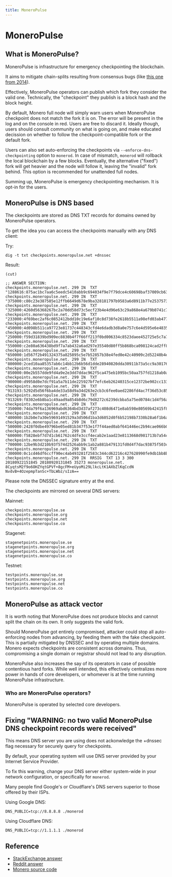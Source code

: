 ```yaml
---
title: MoneroPulse
---
```

# MoneroPulse

## What is MoneroPulse?

MoneroPulse is infrastructure for emergency checkpointing the blockchain.

It aims to mitigate chain-splits resulting from consensus bugs (like [this
one from
2014](https://monero.stackexchange.com/questions/421/what-happened-at-block-202612/424#424)).

Effectively, MoneroPulse operators can publish which fork they consider the
valid one. Technically, the "checkpoint" they publish is a block hash and
the block height.

By default, Monero full node will simply warn users when MoneroPulse
checkpoint does not match the fork it is on. The error will be present in
the log and on the console in red. Users are free to discard it. Ideally
though, users should consult community on what is going on, and make
educated decission on whether to follow the checkpoint-compatible fork or
the default fork.

Users can also set auto-enforcing the checkpoints via
`--enforce-dns-checkpointing` option to `monerod`. In case of mismatch,
`monerod` will rollback the local blockchain by a few blocks. Eventually,
the alternative ("fixed") fork will get heavier and the node will follow it,
leaving the "invalid" fork behind. This option is recommended for unattended
full nodes.

Summing up, MoneroPulse is emergency checkpointing mechanism. It is opt-in
for the users.

## MoneroPulse is DNS based

The ckeckpoints are stored as DNS TXT records for domains owned by
MoneroPulse operators.

To get the idea you can access the checkpoints manually with any DNS client:

Try:

    dig -t txt checkpoints.moneropulse.net +dnssec

Result:

    (cut)

    ;; ANSWER SECTION:
    checkpoints.moneropulse.net. 299 IN  TXT  "1288616:875ac1bc7aa6c5eedc5410abb9c694034f9e7f79dce4c60698baf37009cb6365"
    checkpoints.moneropulse.net. 299 IN  TXT  "375000:c80c23e387585e12ffb6649d678e9ba328181797b9583a6d8911b77e25375737"
    checkpoints.moneropulse.net. 299 IN  TXT  "325000:4260d56368267bc2a70dd58d73c5ecf23b4e4d96e63c29a868e4a679b0741c7f"
    checkpoints.moneropulse.net. 299 IN  TXT  "233000:4f69bec2af6c0852412bdd10c19e6af10c8d738fe2618b5511a98efd03ab477e"
    checkpoints.moneropulse.net. 299 IN  TXT  "450000:4d098b511ca97723e81737c448343cfd4e6dadb3d8a0e757c6e4d595e6e48357"
    checkpoints.moneropulse.net. 299 IN  TXT  "250000:f59d31839bd909ec8830b4f7f66ff213f0bd006334c8523daee452725e5c7a79"
    checkpoints.moneropulse.net. 299 IN  TXT  "550000:c2e80a636438bd9f7a7ab432a6ad297e35540d80ff5b868bca098124cad2ff8c"
    checkpoints.moneropulse.net. 299 IN  TXT  "650000:1d567f2b491324375a825895c5e7b52857b38e4fed0e42c40909c2d52240b4e0"
    checkpoints.moneropulse.net. 299 IN  TXT  "800000:2ced10aa85357ab6c14bb12b6b56d1dde28940820dda30911b73a5cc9a301760"
    checkpoints.moneropulse.net. 299 IN  TXT  "850000:00e2b557dde9fd4a9e2e3dd7ddac962f5ca475eb1095bc50aa757fd1218ab0a5"
    checkpoints.moneropulse.net. 299 IN  TXT  "900000:d9958d0e7dcf91a5a7b11de225927bf7efc6eb26240315ce12372be902cc1337"
    checkpoints.moneropulse.net. 299 IN  TXT  "913193:5292d5d56f6ba4de33a58d9a34d263e2cb3c6fee0aed2286fd4ac7f36d53c85f"
    checkpoints.moneropulse.net. 299 IN  TXT  "913269:f8302e6b8ba1c49aad9a854b8d6c79d8272c6239dcbba5a75ed0784c1d4f56a1"
    checkpoints.moneropulse.net. 299 IN  TXT  "350000:74da79f6a136969abd6364bd3d37af273c408d6471e8ab598e80569b42415f86"
    checkpoints.moneropulse.net. 299 IN  TXT  "400000:1b2b0e7a30e59691491529a3d506d1ba3d6052d0f6b52198b7330b28a6f1b6ac"
    checkpoints.moneropulse.net. 299 IN  TXT  "500000:2428f0dbe49796be05ed81b347f53e1f7f44aed0abf641446ec2b94cae066b02"
    checkpoints.moneropulse.net. 299 IN  TXT  "600000:f5828ebf7d7d1cb61762c4dfe3ccf4ecab2e1aad23e8113668d981713b7a54c5"
    checkpoints.moneropulse.net. 299 IN  TXT  "700000:12be9b3d210b93f574d2526abb9c1ab2a881b479131fd0d4f7dac93875f503cd"
    checkpoints.moneropulse.net. 299 IN  TXT  "300000:0c1cd46df6ccff90ec4ab493281f2583c344cd62216c427628990fe9db1bb8b6"
    checkpoints.moneropulse.net. 299 IN  RRSIG  TXT 13 3 300 20180922151845 20180920131845 35273 moneropulse.net. 8CyqtsM2f9o6OHZYqtGPVf+8gcFM+eUyoMi29LlkcLtK1AXbZlKqCcdN NvdvB+4OzepmpTanSc+TbLWbz/sIzA==

Please note the DNSSEC signature entry at the end.

The checkpoints are mirrored on several DNS servers:

Mainnet:

    checkpoints.moneropulse.se
    checkpoints.moneropulse.org
    checkpoints.moneropulse.net
    checkpoints.moneropulse.co

Stagenet:

    stagenetpoints.moneropulse.se
    stagenetpoints.moneropulse.org
    stagenetpoints.moneropulse.net
    stagenetpoints.moneropulse.co

Testnet:

    testpoints.moneropulse.se
    testpoints.moneropulse.org
    testpoints.moneropulse.net
    testpoints.moneropulse.co

## MoneroPulse as attack vector

It is worth noting that MoneroPulse does not produce blocks and cannot split
the chain on its own. It only suggests the valid fork.

Should MoneroPulse got entirely compromised, attacker could stop all
auto-enforcing nodes from advancing, by feeding them with the fake
checkpoint. This is partially mitigated by DNSSEC and by operating multiple
domains. Monero expects checkpoints are consistent across domains. Thus,
compromising a single domain or registrar should not lead to any disruption.

MoneroPulse also increases the say of its operators in case of possible
contentious hard forks. While well intended, this effectively centralizes
more power in hands of core developers, or whomever is at the time running
MoneroPulse infrastructure.

### Who are MoneroPulse operators?

MoneroPulse is operated by selected core developers.

## Fixing "WARNING: no two valid MoneroPulse DNS checkpoint records were received"

This means DNS server you are using does not ackonwledge the +dnssec flag
necessary for securely query for checkpoints.

By default, your operating system will use DNS server provided by your
Internet Service Provider.

To fix this warning, change your DNS server either system-wide in your
network configuration, or specifically for `monerod`.

Many people find Google's or Cloudflare's DNS servers superior to those
offered by their ISPs.

Using Google DNS:

    DNS_PUBLIC=tcp://8.8.8.8 ./monerod

Using Cloudflare DNS:

    DNS_PUBLIC=tcp://1.1.1.1 ./monerod


## Reference

* [StackExchange
  answer](https://monero.stackexchange.com/questions/679/what-is-moneropulse?noredirect=1&lq=1)
* [Reddit
  answer](https://www.reddit.com/r/Monero/comments/419qdd/p2p4warning_no_two_valid_moneropulse_dns/)
* [Monero source
  code](https://github.com/monero-project/monero/blob/ff7dc087ae5f7de162131cea9dbcf8eac7c126a1/src/checkpoints/checkpoints.cpp)
